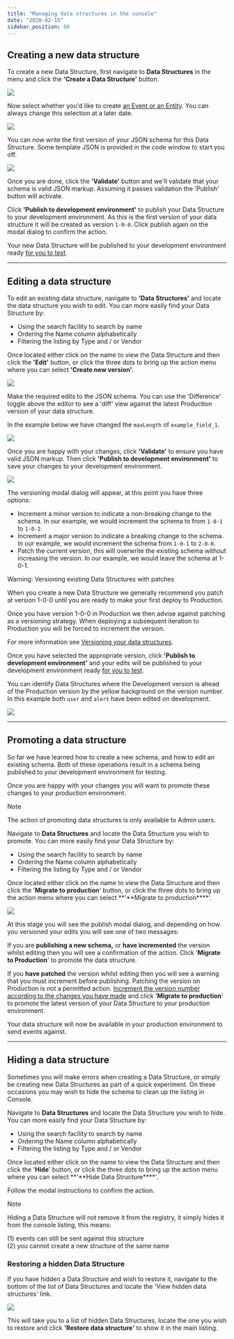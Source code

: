 ```yaml
---
title: "Managing data structures in the console"
date: "2020-02-15"
sidebar_position: 80
---
```


## Creating a new data structure

To create a new Data Structure, first navigate to **Data Structures** in the menu and click the **'Create a Data Structure'** button.

![](images/image-1.png)

Now select whether you'd like to create [an Event or an Entity](/docs/understanding-tracking-design/understanding-events-entities/index.md). You can always change this selection at a later date.

![](images/image-2.png)

You can now write the first version of your JSON schema for this Data Structure. Some template JSON is provided in the code window to start you off.

![](images/image-3.png)

Once you are done, click the **'Validate'** button and we'll validate that your schema is valid JSON markup. Assuming it passes validation the 'Publish' button will activate.

Click **'Publish to development environment'** to publish your Data Structure to your development environment. As this is the first version of your data structure it will be created as version `1-0-0`. Click publish again on the modal dialog to confirm the action.

Your new Data Structure will be published to your development environment ready [for you to test](/docs/managing-data-quality/testing-and-qa-workflows/index.md).

---

## Editing a data structure

To edit an existing data structure, navigate to **'Data Structures'** and locate the data structure you wish to edit. You can more easily find your Data Structure by:

- Using the search facility to search by name
- Ordering the Name column alphabetically
- Filtering the listing by Type and / or Vendor

Once located either click on the name to view the Data Structure and then click the **'Edit'** button, or click the three dots to bring up the action menu where you can select **'Create new version'**.

![](images/image-4.png)

Make the required edits to the JSON schema. You can use the 'Difference' toggle above the editor to see a 'diff' view against the latest Production version of your data structure.

In the example below we have changed the `maxLength` of `example_field_1`.

![](images/image-5.png)

Once you are happy with your changes, click **'Validate'** to ensure you have valid JSON markup. Then click **'Publish to development environment'** to save your changes to your development environment.

![](images/image-7.png)

The versioning modal dialog will appear, at this point you have three options:

- Increment a minor version to indicate a non-breaking change to the schema. In our example, we would increment the schema to from `1-0-1` to `1-0-2`.
- Increment a major version to indicate a breaking change to the schema. In our example, we would increment the schema from `1-0-1` to `2-0-0`.
- Patch the current version, this will overwrite the existing schema without increasing the version. In our example, we would leave the schema at 1-0-1.

Warning: Versioning existing Data Structures with patches

When you create a new Data Structure we generally recommend you patch at version 1-0-0 until you are ready to make your first deploy to Production.

Once you have version 1-0-0 in Production we then advise against patching as a versioning strategy. When deploying a subsequent iteration to Production you will be forced to increment the version.

For more information see [Versioning your data structures](/docs/understanding-tracking-design/versioning-your-data-structures/index.md).

Once you have selected the appropriate version, click **'Publish to development environment'** and your edits will be published to your development environment ready [for you to test](/docs/managing-data-quality/testing-and-qa-workflows/index.md).

You can identify Data Structures where the Development version is ahead of the Production version by the yellow background on the version number. In this example both `user` and `alert` have been edited on development.

![](images/image-10.png)

---

## Promoting a data structure

So far we have learned how to create a new schema, and how to edit an existing schema. Both of these operations result in a schema being published to your development environment for testing.

Once you are happy with your changes you will want to promote these changes to your production environment.

Note

The action of promoting data structures is only available to Admin users.

Navigate to **Data Structures** and locate the Data Structure you wish to promote. You can more easily find your Data Structure by:

- Using the search facility to search by name
- Ordering the Name column alphabetically
- Filtering the listing by Type and / or Vendor

Once located either click on the name to view the Data Structure and then click the '**Migrate to production**' button, or click the three dots to bring up the action menu where you can select **'**Migrate to production\*\*\*\*'.

![](images/image-8.png)

At this stage you will see the publish modal dialog, and depending on how you versioned your edits you will see one of two messages:

If you are **publishing a new schema,** or **have incremented** the version whilst editing then you will see a confirmation of the action. Click '**Migrate to Production**' to promote the data structure.

If you **have patched** the version whilst editing then you will see a warning that you must increment before publishing. Patching the version on Production is not a permitted action. [Increment the version number according to the changes you have made](/docs/understanding-tracking-design/versioning-your-data-structures/index.md) and click '**Migrate to production**' to promote the latest version of your Data Structure to your production environment.

Your data structure will now be available in your production environment to send events against.

---

## Hiding a data structure

Sometimes you will make errors when creating a Data Structure, or simply be creating new Data Structures as part of a quick experiment. On these occasions you may wish to hide the schema to clean up the listing in Console.

Navigate to **Data Structures** and locate the Data Structure you wish to hide. You can more easily find your Data Structure by:

- Using the search facility to search by name
- Ordering the Name column alphabetically
- Filtering the listing by Type and / or Vendor

Once located either click on the name to view the Data Structure and then click the '**Hide**' button, or click the three dots to bring up the action menu where you can select **'**Hide Data Structure\*\*\*\*'.

Follow the modal instructions to confirm the action.

Note

Hiding a Data Structure will not remove it from the registry, it simply hides it from the console listing, this means:

(1) events can still be sent against this structure  
(2) you cannot create a new structure of the same name

### Restoring a hidden Data Structure

If you have hidden a Data Structure and wish to restore it, navigate to the bottom of the list of Data Structures and locate the 'View hidden data structures' link.

![](images/image-9.png)

This will take you to a list of hidden Data Structures, locate the one you wish to restore and click **'Restore data structure'** to show it in the main listing.
